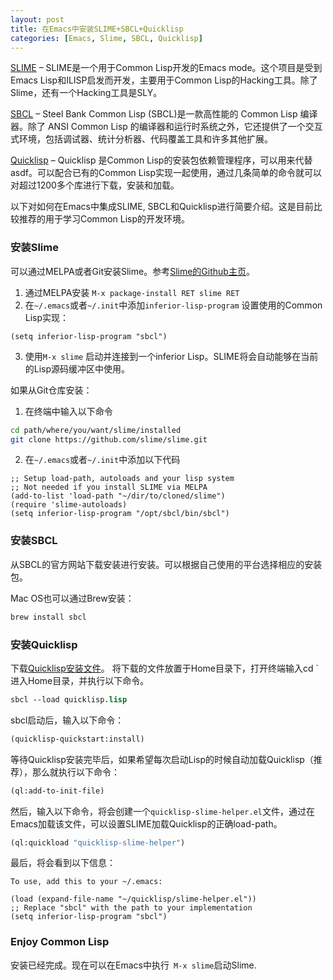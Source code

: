 ```yaml
---
layout: post
title: 在Emacs中安装SLIME+SBCL+Quicklisp
categories: [Emacs, Slime, SBCL, Quicklisp]
---
```

[SLIME](https://common-lisp.net/project/slime/) – SLIME是一个用于Common Lisp开发的Emacs mode。这个项目是受到Emacs Lisp和ILISP启发而开发，主要用于Common Lisp的Hacking工具。除了Slime，还有一个Hacking工具是SLY。

[SBCL](http://www.sbcl.org/) – Steel Bank Common Lisp (SBCL)是一款高性能的 Common Lisp 编译器。除了 ANSI Common Lisp 的编译器和运行时系统之外，它还提供了一个交互式环境，包括调试器、统计分析器、代码覆盖工具和许多其他扩展。

[Quicklisp](https://www.quicklisp.org/beta/) – Quicklisp 是Common Lisp的安装包依赖管理程序，可以用来代替asdf。可以配合已有的Common Lisp实现一起使用，通过几条简单的命令就可以对超过1200多个库进行下载，安装和加载。

以下对如何在Emacs中集成SLIME, SBCL和Quicklisp进行简要介绍。这是目前比较推荐的用于学习Common Lisp的开发环境。

### 安装Slime
可以通过MELPA或者Git安装Slime。参考[Slime的Github主页](https://github.com/slime/slime)。

1. 通过MELPA安装 `M-x package-install RET slime RET`
2. 在`~/.emacs`或者`~/.init`中添加`inferior-lisp-program` 设置使用的Common Lisp实现：
``` emacs-lisp
(setq inferior-lisp-program "sbcl")
```
3. 使用`M-x slime` 启动并连接到一个inferior Lisp。SLIME将会自动能够在当前的Lisp源码缓冲区中使用。

如果从Git仓库安装：
1. 在终端中输入以下命令
```bash
cd path/where/you/want/slime/installed
git clone https://github.com/slime/slime.git
```
2. 在`~/.emacs`或者`~/.init`中添加以下代码
```emacs-lisp
;; Setup load-path, autoloads and your lisp system
;; Not needed if you install SLIME via MELPA
(add-to-list 'load-path "~/dir/to/cloned/slime")
(require 'slime-autoloads)
(setq inferior-lisp-program "/opt/sbcl/bin/sbcl")
```
### 安装SBCL
从SBCL的官方网站下载安装进行安装。可以根据自己使用的平台选择相应的安装包。

Mac OS也可以通过Brew安装：
``` bash
brew install sbcl
```
### 安装Quicklisp
下载[Quicklisp安装文件](https://beta.quicklisp.org/quicklisp.lisp)。
将下载的文件放置于Home目录下，打开终端输入cd ` 进入Home目录，并执行以下命令。

```lisp
sbcl --load quicklisp.lisp
```

sbcl启动后，输入以下命令：
```lisp
(quicklisp-quickstart:install)
```
等待Quicklisp安装完毕后，如果希望每次启动Lisp的时候自动加载Quicklisp（推荐），那么就执行以下命令：
```lisp
(ql:add-to-init-file)
```
然后，输入以下命令，将会创建一个`quicklisp-slime-helper.el`文件，通过在Emacs加载该文件，可以设置SLIME加载Quicklisp的正确load-path。
```lisp
(ql:quickload "quicklisp-slime-helper")
```
最后，将会看到以下信息：
```emacs-lisp
To use, add this to your ~/.emacs:

(load (expand-file-name "~/quicklisp/slime-helper.el"))
;; Replace "sbcl" with the path to your implementation
(setq inferior-lisp-program "sbcl")
```
### Enjoy Common Lisp

安装已经完成。现在可以在Emacs中执行` M-x slime`启动Slime.
